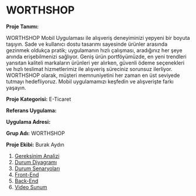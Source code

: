 # WORTHSHOP

**Proje Tanımı:**

WORTHSHOP Mobil Uygulaması ile alışveriş deneyiminizi yepyeni bir boyuta taşıyın. Sade ve kullanıcı dostu tasarımı sayesinde ürünler arasında gezinmek oldukça pratik;
uygulamanın hızlı çalışması, aradığınız her şeye anında erişebilmenizi sağlıyor. Geniş ürün portföyümüzde, en yeni trendleri yansıtan kaliteli markaların ürünleri yer alırken, güvenli ödeme seçenekleri ve hızlı teslimat hizmetlerimiz ile alışveriş süreciniz sorunsuz ilerliyor. WORTHSHOP olarak, müşteri memnuniyetini her zaman en üst seviyede tutmayı hedefliyoruz. Mobil uygulamamızı keşfedin ve alışverişte farkı yaşayın.

**Proje Kategorisi:** E-Ticaret

**Referans Uygulama:** 

**Uygulama Adresi:**

**Grup Adı:** WORTHSHOP

**Proje Ekibi:** Burak Aydın

1. [Gereksinim Analizi](Gereksinim-Analizi.md)
2. [Durum Diyagramı](Durum-Diyagramı.md)
3. [Durum Senaryoları](Durum-Senaryoları.md)
4. [Front-End](Front-End.md)
5. [Back-End](Back-End.md)
6. [Video Sunum](Sunum.md)


